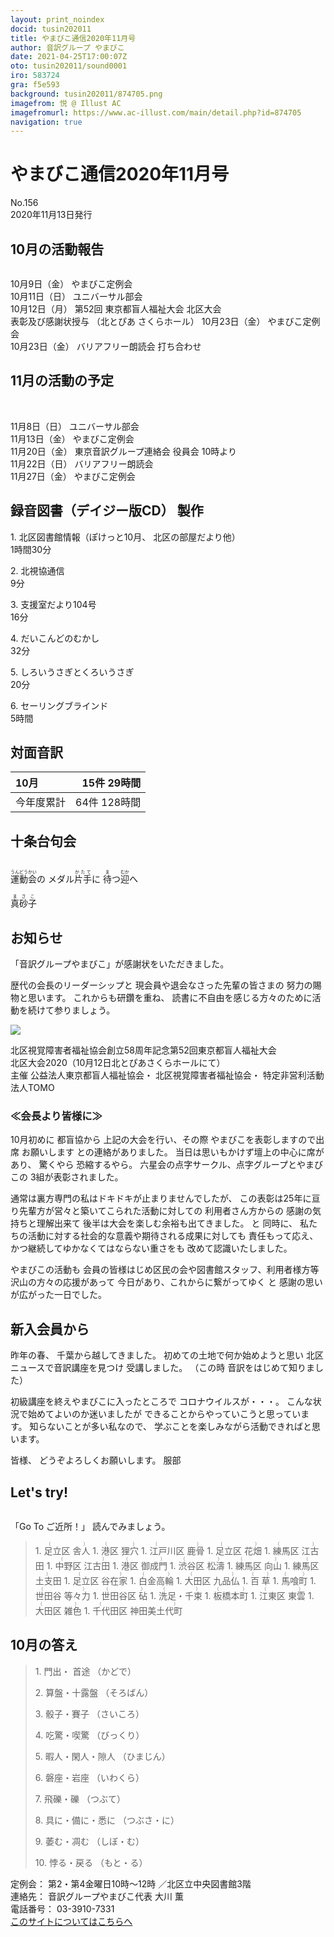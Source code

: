 ```yaml
---
layout: print_noindex
docid: tusin202011
title: やまびこ通信2020年11月号
author: 音訳グループ やまびこ
date: 2021-04-25T17:00:07Z
oto: tusin202011/sound0001
iro: 583724
gra: f5e593
background: tusin202011/874705.png
imagefrom: 悦 @ Illust AC
imagefromurl: https://www.ac-illust.com/main/detail.php?id=874705
navigation: true
---
```

   


# <span data-dur="4.166" data-begin="2.750" id="xmri_0001">やまびこ通信2020年11月号</span>

<span data-dur="3.181" data-begin="6.916" id="xmri_0002">No.156</span>  
<span data-dur="4.882" data-begin="10.097" id="xmri_0003">2020年11月13日発行</span>

## <span data-dur="3.373" data-begin="19.265" id="xmri_0006">10月の活動報告</span>

<img class="migi" src="media/tusin202011/cut1.png" alt="" />

<span data-dur="2.131" data-begin="22.638" id="xmri_0007">10月9日（金）</span>
<span data-dur="2.603" data-begin="24.769" id="xmri_0008">やまびこ定例会</span>  
<span data-dur="2.441" data-begin="27.372" id="xmri_0009">10月11日（日）</span>
<span data-dur="2.503" data-begin="29.813" id="xmri_000A">ユニバーサル部会</span>  
<span data-dur="2.322" data-begin="32.316" id="xmri_000B">10月12日（月）</span>
<span data-dur="5.034" data-begin="34.638" id="xmri_000C">第52回 東京都盲人福祉大会 北区大会</span>  
<span data-dur="2.807" data-begin="39.672" id="xmri_000D">表彰及び感謝状授与</span>
<span data-dur="3.006" data-begin="42.479" id="xmri_000E">（北とぴあ さくらホール）</span>
<span data-dur="2.52" data-begin="45.485" id="xmri_000F">10月23日（金）</span>
<span data-dur="2.602" data-begin="48.005" id="xmri_0010">やまびこ定例会</span>  
<span data-dur="2.52" data-begin="50.607" id="xmri_0011">10月23日（金）</span>
<span data-dur="5.047" data-begin="53.127" id="xmri_0012">バリアフリー朗読会 打ち合わせ</span>

## <span data-dur="3.637" data-begin="58.174" id="xmri_0013">11月の活動の予定</span>

<img class="migi" src="media/tusin202011/cut2.png" alt="" />
<img class="migi" src="media/tusin202011/cut3.png" alt="" />


<span data-dur="2.301" data-begin="61.811" id="xmri_0014">11月8日（日）</span>
<span data-dur="2.504" data-begin="64.112" id="xmri_0015">ユニバーサル部会</span>  
<span data-dur="2.631" data-begin="66.616" id="xmri_0016">11月13日（金）</span>
<span data-dur="2.603" data-begin="69.247" id="xmri_0017">やまびこ定例会</span>  
<span data-dur="2.291" data-begin="71.850" id="xmri_0018">11月20日（金）</span>
<span data-dur="3.426" data-begin="74.141" id="xmri_0019">東京音訳グループ連絡会 役員会</span>
<span data-dur="2.016" data-begin="77.567" id="xmri_001A">10時より</span>  
<span data-dur="2.68" data-begin="79.583" id="xmri_001B">11月22日（日）</span>
<span data-dur="2.783" data-begin="82.263" id="xmri_001C">バリアフリー朗読会</span>  
<span data-dur="2.773" data-begin="85.046" id="xmri_001D">11月27日（金）</span>
<span data-dur="3.302" data-begin="87.819" id="xmri_001E">やまびこ定例会</span>

## <span data-dur="4.032" data-begin="91.121" id="xmri_001F">録音図書（デイジー版CD） 製作</span>


<span data-dur="0.816" data-begin="96.670" id="xmri_0021">1.</span>
<span data-dur="3.307" data-begin="97.486" id="xmri_0022">北区図書館情報（ぽけっと10月、</span>
<span data-dur="1.909" data-begin="100.793" id="xmri_0023">北区の部屋だより他）</span>  
<span data-dur="2.702" data-begin="102.702" id="xmri_0024">1時間30分</span>

<span data-dur="0.704" data-begin="105.404" id="xmri_0025">2.</span>
<span data-dur="1.627" data-begin="106.108" id="xmri_0026">北視協通信</span>  
<span data-dur="1.906" data-begin="107.735" id="xmri_0027">9分</span>

<span data-dur="0.871" data-begin="109.641" id="xmri_0028">3.</span>
<span data-dur="2.534" data-begin="110.512" id="xmri_0029">支援室だより104号</span>  
<span data-dur="2.077" data-begin="113.046" id="xmri_002A">16分</span>

<span data-dur="0.797" data-begin="115.123" id="xmri_002B">4.</span>
<span data-dur="1.979" data-begin="115.920" id="xmri_002C">だいこんどのむかし</span>  
<span data-dur="2.313" data-begin="117.899" id="xmri_002D">32分</span>

<span data-dur="0.715" data-begin="120.212" id="xmri_002E">5.</span>
<span data-dur="2.464" data-begin="120.927" id="xmri_002F">しろいうさぎとくろいうさぎ</span>  
<span data-dur="2.027" data-begin="123.391" id="xmri_0030">20分</span>

<span data-dur="0.859" data-begin="125.418" id="xmri_0031">6.</span>
<span data-dur="1.735" data-begin="126.277" id="xmri_0032">セーリングブラインド</span>  
<span data-dur="2.65" data-begin="128.012" id="xmri_0033">5時間</span>

## <span data-dur="2.665" data-begin="130.662" id="xmri_0034">対面音訳</span>

<span data-dur="1.124" data-begin="133.327" id="xmri_0035">10月</span>|<span data-dur="2.296" data-begin="134.451" id="xmri_0036">15件 29時間</span>
|:---|---:|
<span data-dur="1.591" data-begin="136.747" id="xmri_0037">今年度累計</span>|<span data-dur="3.891" data-begin="138.338" id="xmri_0038">64件 128時間</span>

## <span data-dur="3.468" data-begin="142.229" id="xmri_0039">十条台句会</span>

<img class="migi" src="media/tusin202011/cut4.png" alt="" />


<span data-dur="13.216" data-begin="145.697" id="xmri_003A"><ruby>運動会<rt>うんどうかい</rt></ruby>の
メダル<ruby>片手<rt>かたて</rt></ruby>に
<ruby>待<rt>ま</rt></ruby>つ<ruby>迎<rt>むか</rt></ruby>へ</span>

<span data-dur="3.278" data-begin="158.913" id="xmri_0040" class="haigo"><ruby>真砂子<rt>まさこ</rt></ruby></span>

## <span data-dur="2.321" data-begin="162.191" id="xmri_0041">お知らせ</span>

<span data-dur="5.068" data-begin="164.512" id="xmri_0042">「音訳グループやまびこ」が感謝状をいただきました。</span>

<span data-dur="2.621" data-begin="169.580" id="xmri_0043">歴代の会長のリーダーシップと</span>
<span data-dur="3.768" data-begin="172.201" id="xmri_0044">現会員や退会なさった先輩の皆さまの</span>
<span data-dur="3.587" data-begin="175.969" id="xmri_0045">努力の賜物と思います。</span>
<span data-dur="2.203" data-begin="179.556" id="xmri_0046">これからも研鑽を重ね、</span>
<span data-dur="7.161" data-begin="181.759" id="xmri_0047">読書に不自由を感じる方々のために活動を続けて参りましょう。</span>

<img class="naka" src="media/tusin202011/syojo.png" />

<span data-dur="8.755" data-begin="188.920" id="xmri_0048">北区視覚障害者福祉協会創立58周年記念第52回東京都盲人福祉大会</span>  
<span data-dur="6.019" data-begin="197.675" id="xmri_0049">北区大会2020（10月12日北とぴあさくらホールにて）</span>  
<span data-dur="0.976" data-begin="203.694" id="xmri_004A">主催</span>
<span data-dur="3.504" data-begin="204.670" id="xmri_004B">公益法人東京都盲人福祉協会・</span>
<span data-dur="3.189" data-begin="208.174" id="xmri_004C">北区視覚障害者福祉協会・</span>
<span data-dur="3.964" data-begin="211.363" id="xmri_004D">特定非営利活動法人TOMO</span>

### <span data-dur="3.111" data-begin="215.327" id="xmri_004E">≪会長より皆様に≫</span>

<span data-dur="2.587" data-begin="218.438" id="xmri_004F">10月初めに 都盲協から</span>
<span data-dur="7.421" data-begin="221.025" id="xmri_0050">上記の大会を行い、その際 やまびこを表彰しますので出席 お願いします</span>
<span data-dur="3.181" data-begin="228.446" id="xmri_0051">との連絡がありました。</span>
<span data-dur="4.732" data-begin="231.627" id="xmri_0052">当日は思いもかけず壇上の中心に席があり、</span>
<span data-dur="3.706" data-begin="236.359" id="xmri_0053">驚くやら 恐縮するやら。</span>
<span data-dur="4.359" data-begin="240.065" id="xmri_0054">六星会の点字サークル、点字グループとやまびこの</span>
<span data-dur="3.672" data-begin="244.424" id="xmri_0055">3組が表彰されました。</span>

<span data-dur="5.137" data-begin="248.096" id="xmri_0056">通常は裏方専門の私はドキドキが止まりませんでしたが、</span>
<span data-dur="7.204" data-begin="253.233" id="xmri_0057">この表彰は25年に亘り先輩方が営々と築いてこられた活動に対しての</span>
<span data-dur="4.033" data-begin="260.437" id="xmri_0058">利用者さん方からの 感謝の気持ちと理解出来て</span>
<span data-dur="5.084" data-begin="264.470" id="xmri_0059">後半は大会を楽しむ余裕も出てきました。</span>
<span data-dur="1.361" data-begin="269.554" id="xmri_005A">と 同時に、</span>
<span data-dur="6.015" data-begin="270.915" id="xmri_005B">私たちの活動に対する社会的な意義や期待される成果に対しても</span>
<span data-dur="1.803" data-begin="276.930" id="xmri_005C">責任もって応え、</span>
<span data-dur="3.523" data-begin="278.733" id="xmri_005D">かつ継続してゆかなくてはならない重さをも</span>
<span data-dur="3.587" data-begin="282.256" id="xmri_005E">改めて認識いたしました。</span>

<span data-dur="1.861" data-begin="285.843" id="xmri_005F">やまびこの活動も</span>
<span data-dur="5.633" data-begin="287.704" id="xmri_0060">会員の皆様はじめ区民の会や図書館スタッフ、利用者様方等</span>
<span data-dur="2.605" data-begin="293.337" id="xmri_0061">沢山の方々の応援があって</span>
<span data-dur="3.262" data-begin="295.942" id="xmri_0062">今日があり、これからに繋がってゆく と</span>
<span data-dur="5.389" data-begin="299.204" id="xmri_0063">感謝の思いが広がった一日でした。</span>

## <span data-dur="2.925" data-begin="304.593" id="xmri_0064">新入会員から</span>

<span data-dur="1.414" data-begin="307.518" id="xmri_0065">昨年の春、</span>
<span data-dur="2.728" data-begin="308.932" id="xmri_0066">千葉から越してきました。</span>
<span data-dur="3.215" data-begin="311.660" id="xmri_0067">初めての土地で何か始めようと思い</span>
<span data-dur="2.934" data-begin="314.875" id="xmri_0068">北区ニュースで音訳講座を見つけ</span>
<span data-dur="2.288" data-begin="317.809" id="xmri_0069">受講しました。</span>
<span data-dur="1.072" data-begin="320.097" id="xmri_006A">（この時</span>
<span data-dur="3.106" data-begin="321.169" id="xmri_006B">音訳をはじめて知りました）</span>

<span data-dur="3.413" data-begin="324.275" id="xmri_006C">初級講座を終えやまびこに入ったところで</span>
<span data-dur="2.774" data-begin="327.688" id="xmri_006D">コロナウイルスが・・・。</span>
<span data-dur="3.291" data-begin="330.462" id="xmri_006E">こんな状況で始めてよいのか迷いましたが</span>
<span data-dur="4.558" data-begin="333.753" id="xmri_006F">できることからやっていこうと思っています。</span>
<span data-dur="2.486" data-begin="338.311" id="xmri_0070">知らないことが多い私なので、</span>
<span data-dur="5.278" data-begin="340.797" id="xmri_0071">学ぶことを楽しみながら活動できればと思います。</span>

<span data-dur="1.097" data-begin="346.075" id="xmri_0072">皆様、</span>
<span data-dur="3.571" data-begin="347.172" id="xmri_0073">どうぞよろしくお願いします。</span>
<span data-dur="3.242" data-begin="350.743" id="xmri_0074" class="migi">服部</span>


## <span data-dur="2.449" data-begin="354.485" id="xmri_0076">Let's try!</span>

<img class="migi" src="media/tusin202011/cut5.png" alt="" />


<span data-dur="2.693" data-begin="356.934" id="xmri_0077">「Go To ご近所！」</span>
<span data-dur="3.487" data-begin="359.627" id="xmri_0078">読んでみましょう。</span>


<blockquote markdown="1">
1. <ruby>足立区 舎人<rt>（　　　）</rt></ruby>
1. <ruby>港区 狸穴<rt>（　　　）</rt></ruby>
1. <ruby>江戸川区 鹿骨<rt>（　　　）</rt></ruby>
1. <ruby>足立区 花畑<rt>（　　　）</rt></ruby>
1. <ruby>練馬区 江古田<rt>（　　　）</rt></ruby>
1. <ruby>中野区 江古田<rt>（　　　）</rt></ruby>
1. <ruby>港区 御成門<rt>（　　　）</rt></ruby>
1. <ruby>渋谷区 松濤<rt>（　　　）</rt></ruby>
1. <ruby>練馬区 向山<rt>（　　　）</rt></ruby>
1. <ruby>練馬区 土支田<rt>（　　　）</rt></ruby>
1. <ruby>足立区 谷在家<rt>（　　　）</rt></ruby>
1. <ruby>白金高輪<rt>（　　　）</rt></ruby>
1. <ruby>大田区 九品仏<rt>（　　　）</rt></ruby>
1. <ruby>百草<rt>（　　　）</rt></ruby>
1. <ruby>馬喰町<rt>（　　　）</rt></ruby>
1. <ruby>世田谷 等々力<rt>（　　　）</rt></ruby>
1. <ruby>世田谷区 砧<rt>（　　　）</rt></ruby>
1. <ruby>洗足・千束<rt>（　　　）</rt></ruby>
1. <ruby>板橋本町<rt>（　　　）</rt></ruby>
1. <ruby>江東区 東雲<rt>（　　　）</rt></ruby>
1. <ruby>大田区 雑色<rt>（　　　）</rt></ruby>
1. <ruby>千代田区 神田美土代町<rt>（　　　）</rt></ruby>
</blockquote>
 
 
 
## <span data-dur="2.779" data-begin="366.939" id="xmri_007A">10月の答え</span>

<blockquote markdown="1">
<span data-dur="0.815" data-begin="369.718" id="xmri_007B">1.</span>
<span data-dur="1.445" data-begin="370.533" id="xmri_007C">門出・ 首途 （かどで）</span>

<span data-dur="0.704" data-begin="371.978" id="xmri_007D">2.</span>
<span data-dur="1.553" data-begin="372.682" id="xmri_007E">算盤・十露盤 （そろばん）</span>

<span data-dur="0.871" data-begin="374.235" id="xmri_007F">3.</span>
<span data-dur="1.629" data-begin="375.106" id="xmri_0080">骰子・賽子 （さいころ）</span>

<span data-dur="0.797" data-begin="376.735" id="xmri_0081">4.</span>
<span data-dur="1.529" data-begin="377.532" id="xmri_0082">吃驚・喫驚 （びっくり）</span>

<span data-dur="0.715" data-begin="379.061" id="xmri_0083">5.</span>
<span data-dur="1.549" data-begin="379.776" id="xmri_0084">暇人・閑人・隙人 （ひまじん）</span>

<span data-dur="0.859" data-begin="381.325" id="xmri_0085">6.</span>
<span data-dur="1.51" data-begin="382.184" id="xmri_0086">磐座・岩座 （いわくら）</span>

<span data-dur="0.828" data-begin="383.694" id="xmri_0087">7.</span>
<span data-dur="1.502" data-begin="384.522" id="xmri_0088">飛礫・礫 （つぶて）</span>

<span data-dur="0.847" data-begin="386.024" id="xmri_0089">8.</span>
<span data-dur="1.626" data-begin="386.871" id="xmri_008A">具に・備に・悉に （つぶさ・に）</span>

<span data-dur="0.812" data-begin="388.497" id="xmri_008B">9.</span>
<span data-dur="1.514" data-begin="389.309" id="xmri_008C">萎む・凋む （しぼ・む）</span>

<span data-dur="0.801" data-begin="390.823" id="xmri_008D">10.</span>
<span data-dur="1.402" data-begin="391.624" id="xmri_008E">悖る・戻る （もと・る）</span>
</blockquote>


<span data-dur="1.205" data-begin="393.026" id="xmri_008F">定例会：</span>
<span data-dur="3.237" data-begin="394.231" id="xmri_0090">第2・第4金曜日10時～12時</span>
<span data-dur="3.048" data-begin="397.468" id="xmri_0091">／北区立中央図書館3階</span>  
<span data-dur="1.318" data-begin="400.516" id="xmri_0092">連絡先：</span>
<span data-dur="3.944" data-begin="401.834" id="xmri_0093">音訳グループやまびこ代表 大川 薫</span>  
<span data-dur="1.41" data-begin="405.778" id="xmri_0094">電話番号：</span>
<span data-dur="4.305" data-begin="407.188" id="xmri_0095">03-3910-7331</span>  
<a href="mailto:ymbk2016ml@gmail.com?Subject=やまびこウェブサイトについて" data-dur="5.929" data-begin="411.493" id="xmri_0096">このサイトについてはこちらへ</a>


